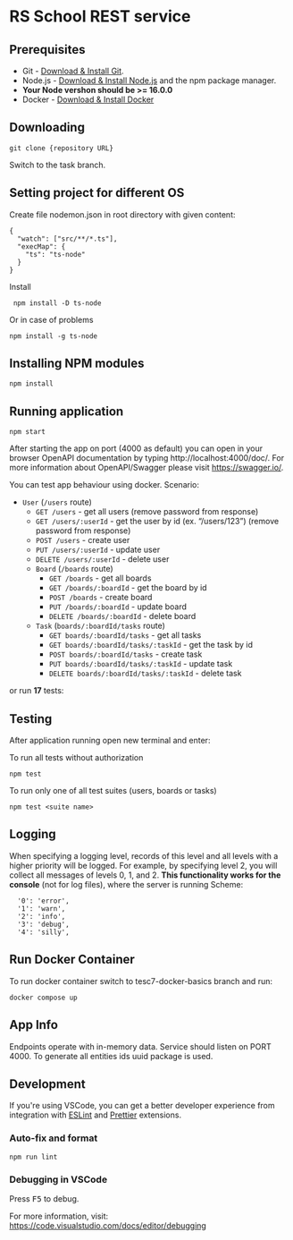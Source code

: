 # RS School REST service

## Prerequisites

- Git - [Download & Install Git](https://git-scm.com/downloads).
- Node.js - [Download & Install Node.js](https://nodejs.org/en/download/) and the npm package manager.
- **Your Node vershon should be >= 16.0.0**
- Docker - [Download & Install Docker](https://docs.docker.com/engine/install/)

## Downloading

```
git clone {repository URL}
```

Switch to the task branch.

## Setting project for different OS

Create file nodemon.json in root directory with given content:
```
{
  "watch": ["src/**/*.ts"],
  "execMap": {
    "ts": "ts-node"
  }
}
```
Install
```
 npm install -D ts-node 
```
Or in case of problems
```
npm install -g ts-node 
```

## Installing NPM modules

```
npm install
```

## Running application

```
npm start
```

After starting the app on port (4000 as default) you can open
in your browser OpenAPI documentation by typing http://localhost:4000/doc/.
For more information about OpenAPI/Swagger please visit https://swagger.io/.

You can test app behaviour using docker. 
Scenario:
 * `User` (`/users` route)
      * `GET /users` - get all users (remove password from response)
      * `GET /users/:userId` - get the user by id (ex. “/users/123”) (remove password from response)
      * `POST /users` - create user
      * `PUT /users/:userId` - update user
      * `DELETE /users/:userId` - delete user
    * `Board` (`/boards` route)
      * `GET /boards` - get all boards
      * `GET /boards/:boardId` - get the board by id
      * `POST /boards` - create board
      * `PUT /boards/:boardId` - update board
      * `DELETE /boards/:boardId` - delete board
    * `Task` (`boards/:boardId/tasks` route)
      * `GET boards/:boardId/tasks` - get all tasks
      * `GET boards/:boardId/tasks/:taskId` - get the task by id
      * `POST boards/:boardId/tasks` - create task
      * `PUT boards/:boardId/tasks/:taskId` - update task
      * `DELETE boards/:boardId/tasks/:taskId` - delete task
     
or run **17** tests:

## Testing

After application running open new terminal and enter:

To run all tests without authorization

```
npm test
```

To run only one of all test suites (users, boards or tasks)

```
npm test <suite name>
```
## Logging

When specifying a logging level, records of this level and all levels with a higher priority will be logged. For example, by specifying level 2, you will collect all messages of levels 0, 1, and 2. **This functionality works for the console** (not for log files),  where the server is running
Scheme:
```
  '0': 'error',
  '1': 'warn',
  '2': 'info',
  '3': 'debug',
  '4': 'silly',
```

## Run Docker Container
To run docker container switch to tesc7-docker-basics branch and run:
```
docker compose up
```

## App Info

Endpoints operate  with in-memory data.
Service should listen on PORT 4000.
To generate all entities ids  uuid package is used.


## Development

If you're using VSCode, you can get a better developer experience from integration with [ESLint](https://marketplace.visualstudio.com/items?itemName=dbaeumer.vscode-eslint) and [Prettier](https://marketplace.visualstudio.com/items?itemName=esbenp.prettier-vscode) extensions.

### Auto-fix and format

```
npm run lint
```

### Debugging in VSCode

Press <kbd>F5</kbd> to debug.

For more information, visit: https://code.visualstudio.com/docs/editor/debugging

